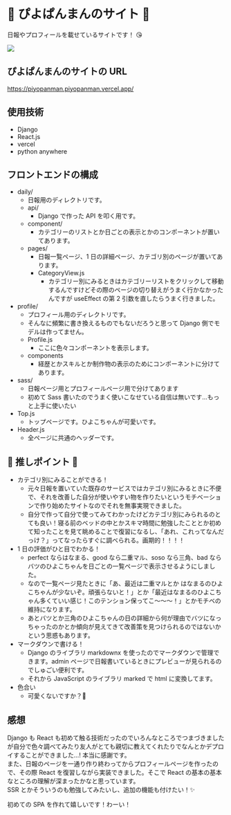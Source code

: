# :baby_chick: ぴよぱんまんのサイト :baby_chick:

日報やプロフィールを載せているサイトです！ :kissing_heart:

<image src="src/images/profile/daily.png">

## ぴよぱんまんのサイトの URL

https://piyopanman.piyopanman.vercel.app/

## 使用技術

- Django
- React.js
- vercel
- python anywhere

## フロントエンドの構成

- daily/
  - 日報用のディレクトリです。
  - api/
    - Django で作った API を叩く用です。
  - component/
    - カテゴリーのリストとか日ごとの表示とかのコンポーネントが置いてあります。
  - pages/
    - 日報一覧ページ、1 日の詳細ページ、カテゴリ別のページが置いてあります。
    - CategoryView.js
      - カテゴリー別にみるときはカテゴリーリストをクリックして移動するんですけどその際のページの切り替えがうまく行かなかったんですが useEffect の第 2 引数を直したらうまく行きました。
- profile/
  - プロフィール用のディレクトリです。
  - そんなに頻繁に書き換えるものでもないだろうと思って Django 側でモデルは作ってません。
  - Profile.js
    - ここに色々コンポーネントを表示します。
  - components
    - 経歴とかスキルとか制作物の表示のためにコンポーネントに分けてあります。
- sass/
  - 日報ページ用とプロフィールページ用で分けてあります
  - 初めて Sass 書いたのでうまく使いこなせている自信は無いです...もっと上手に使いたい
- Top.js
  - トップページです。ひよこちゃんが可愛いです。
- Header.js
  - 全ページに共通のヘッダーです。

## :star2: 推しポイント :star2:

- カテゴリ別にみることができる！
  - 元々日報を置いていた既存のサービスではカテゴリ別にみるときに不便で、それを改善した自分が使いやすい物を作りたいというモチベーションで作り始めたサイトなのでそれを無事実現できました。
  - 自分で作って自分で使ってみてわかったけどカテゴリ別にみられるのとても良い！寝る前のベッドの中とかスキマ時間に勉強したこととか初めて知ったことを見て眺めることで復習になるし、「あれ、これってなんだっけ？」ってなったらすぐに調べられる。画期的！！！！
- 1 日の評価がひと目でわかる！
  - perfect ならはなまる、good なら二重マル、soso なら三角、bad ならバツのひよこちゃんを日ごとの一覧ページで表示させるようにしました。
  - なので一覧ページ見たときに「あ、最近は二重マルとか
    はなまるのひよこちゃんが少ないぞ。頑張らないと！」とか「最近はなまるのひよこちゃん多くていい感じ！このテンション保ってこ〜〜〜！」とかモチベの維持になります。
  - あとバツとか三角のひよこちゃんの日の詳細から何が理由でバツになっちゃったのかとか傾向が見えてきて改善策を見つけられるのではないかという思惑もあります。
- マークダウンで書ける！
  - Django のライブラリ markdownx を使ったのでマークダウンで管理できます。admin ページで日報書いているときにプレビューが見られるのでしゅごい便利です。
  - それから JavaScript のライブラリ marked で html に変換してます。
- 色合い
  - 可愛くないですか？:baby_chick:

## 感想

Django も React も初めて触る技術だったのでいろんなところでつまづきましたが自分で色々調べてみたり友人がとても親切に教えてくれたりでなんとかデプロイすることができました...! 本当に感謝です。  
また、日報のページを一通り作り終わってからプロフィールページを作ったので、その際 React を復習しながら実装できました。そこで React の基本の基本なところの理解が深まったかなと思っています。  
SSR とかそういうのも勉強してみたいし、追加の機能も付けたい！:sparkles:

初めての SPA を作れて嬉しいです！わーい！
